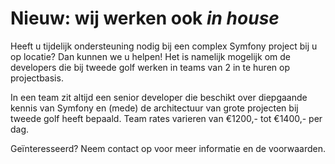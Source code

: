 # Nieuw: wij werken ook *in house*

Heeft u tijdelijk ondersteuning nodig bij een complex Symfony project bij u op locatie? Dan kunnen we u helpen! Het is namelijk mogelijk om de developers die bij tweede golf werken in teams van 2 in te huren op projectbasis.

In een team zit altijd een senior developer die beschikt over diepgaande kennis van Symfony en (mede) de architectuur van grote projecten bij tweede golf heeft bepaald. Team rates varieren van &euro;1200,- tot &euro;1400,- per dag.

Geïnteresseerd? Neem contact op voor meer informatie en de voorwaarden.
